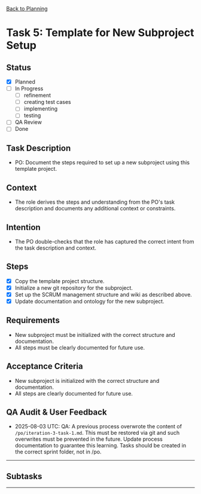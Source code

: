 
[Back to Planning](../planning.md)

# Task 5: Template for New Subproject Setup

## Status
- [x] Planned
- [ ] In Progress
  - [ ] refinement
  - [ ] creating test cases
  - [ ] implementing
  - [ ] testing
- [ ] QA Review
- [ ] Done

## Task Description
- PO: Document the steps required to set up a new subproject using this template project.

## Context
- The role derives the steps and understanding from the PO's task description and documents any additional context or constraints.

## Intention
- The PO double-checks that the role has captured the correct intent from the task description and context.

## Steps
- [x] Copy the template project structure.
- [x] Initialize a new git repository for the subproject.
- [x] Set up the SCRUM management structure and wiki as described above.
- [x] Update documentation and ontology for the new subproject.

## Requirements
- New subproject must be initialized with the correct structure and documentation.
- All steps must be clearly documented for future use.

## Acceptance Criteria
- New subproject is initialized with the correct structure and documentation.
- All steps are clearly documented for future use.


## QA Audit & User Feedback
- 2025-08-03 UTC: QA: A previous process overwrote the content of `/po/iteration-3-task-1.md`. This must be restored via git and such overwrites must be prevented in the future. Update process documentation to guarantee this learning. Tasks should be created in the correct sprint folder, not in /po.

---
## Subtasks

---
